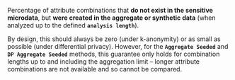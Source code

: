 Percentage of attribute combinations that **do not exist in the sensitive microdata**, but **were created in the aggregate or synthetic data** (when analyzed up to the defined **`analysis length`**).

By design, this should always be zero (under k-anonymity) or as small as possible (under differential privacy). However, for the **`Aggregate Seeded`** and **`DP Aggregate Seeded`** methods, this guarantee only holds for combination lengths up to and including the aggregation limit &ndash; longer attribute combinations are not available and so cannot be compared.